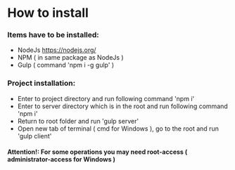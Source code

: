 # How to install

### Items have to be installed:

- NodeJs https://nodejs.org/
- NPM ( in same package as NodeJs )
- Gulp ( command 'npm i -g gulp' )

### Project installation:

- Enter to project directory and run following command 'npm i'
- Enter to server directory which is in the root and run following command 'npm i'
- Return to root folder and run 'gulp server'
- Open new tab of terminal ( cmd for Windows ), go to the root and run 'gulp client'

#### Attention!: For some operations you may need root-access ( administrator-access for Windows )
